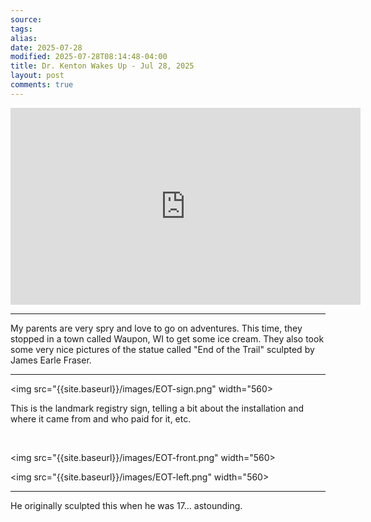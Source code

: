 ```yaml
---
source:
tags:
alias:
date: 2025-07-28
modified: 2025-07-28T08:14:48-04:00
title: Dr. Kenton Wakes Up - Jul 28, 2025
layout: post
comments: true
---
```


  

<iframe width="560" height="315" src="https://www.youtube.com/embed/JP_VHLtZNiQ" title="YouTube video player" frameborder="0" allow="accelerometer; autoplay; clipboard-write; encrypted-media; gyroscope; picture-in-picture; web-share" allowfullscreen></iframe>

---

My parents are very spry and love to go on adventures. This time, they stopped in a town called Waupon, WI to get some ice cream. They also took some very nice pictures of the statue called "End of the Trail" sculpted by James Earle Fraser.

---

<img src="{{site.baseurl}}/images/EOT-sign.png" width="560>

This is the landmark registry sign, telling a bit about the installation and where it came from and who paid for it, etc.

<br />

<img src="{{site.baseurl}}/images/EOT-front.png" width="560> 

<img src="{{site.baseurl}}/images/EOT-left.png" width="560>


---

He originally sculpted this when he was 17... astounding.